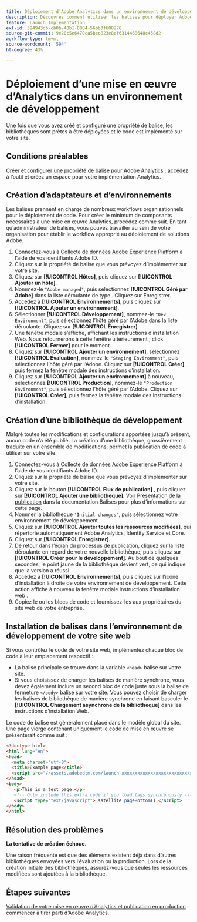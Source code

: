 ```yaml
---
title: Déploiement d’Adobe Analytics dans un environnement de développement
description: Découvrez comment utiliser les balises pour déployer Adobe Analytics dans votre environnement de développement.
feature: Launch Implementation
exl-id: 324943db-cb0b-40b1-8884-56bb3f608278
source-git-commit: 9e20c5e6470ca5bec823e8ef6314468648c458d2
workflow-type: tm+mt
source-wordcount: '594'
ht-degree: 43%

---
```


# Déploiement d’une mise en œuvre d’Analytics dans un environnement de développement

Une fois que vous avez créé et configuré une propriété de balise, les bibliothèques sont prêtes à être déployées et le code est implémenté sur votre site.

## Conditions préalables

[Créer et configurer une propriété de balise pour Adobe Analytics](create-analytics-property.md) : accédez à l’outil et créez un espace pour votre implémentation Analytics.

## Création d’adaptateurs et d’environnements

Les balises prennent en charge de nombreux workflows organisationnels pour le déploiement de code. Pour créer le minimum de composants nécessaires à une mise en œuvre Analytics, procédez comme suit. En tant qu’administrateur de balises, vous pouvez travailler au sein de votre organisation pour établir le workflow approprié au déploiement de solutions Adobe.

1. Connectez-vous à [Collecte de données Adobe Experience Platform](https://experience.adobe.com/data-collection) à l’aide de vos identifiants Adobe ID.
2. Cliquez sur la propriété de balise que vous prévoyez d’implémenter sur votre site.
3. Cliquez sur **[!UICONTROL Hôtes]**, puis cliquez sur **[!UICONTROL Ajouter un hôte]**.
4. Nommez-le `"Adobe managed"`, puis sélectionnez **[!UICONTROL Géré par Adobe]** dans la liste déroulante de type . Cliquez sur Enregistrer.
5. Accédez à **[!UICONTROL Environnements]**, puis cliquez sur **[!UICONTROL Ajouter un environnement]**.
6. Sélectionner **[!UICONTROL Développement]**, nommez-le `"Dev Environment"`, puis sélectionnez l’hôte géré par l’Adobe dans la liste déroulante. Cliquez sur **[!UICONTROL Enregistrer]**.
7. Une fenêtre modale s’affiche, affichant les instructions d’installation Web. Nous retournerons à cette fenêtre ultérieurement ; click **[!UICONTROL Fermer]** pour le moment.
8. Cliquez sur **[!UICONTROL Ajouter un environnement]**, sélectionnez **[!UICONTROL Évaluation]**, nommez-le `"Staging Environment"`, puis sélectionnez l’hôte géré par l’Adobe. Cliquez sur **[!UICONTROL Créer]**, puis fermez la fenêtre modale des instructions d’installation.
9. Cliquez sur **[!UICONTROL Ajouter un environnement]** à nouveau, sélectionnez **[!UICONTROL Production]**, nommez-le `"Production Environment"`, puis sélectionnez l’hôte géré par l’Adobe. Cliquez sur **[!UICONTROL Créer]**, puis fermez la fenêtre modale des instructions d’installation.

## Création d’une bibliothèque de développement

Malgré toutes les modifications et configurations apportées jusqu’à présent, aucun code n’a été publié. La création d’une bibliothèque, grossièrement traduite en un ensemble de modifications, permet la publication de code à utiliser sur votre site.

1. Connectez-vous à [Collecte de données Adobe Experience Platform](https://experience.adobe.com/data-collection) à l’aide de vos identifiants Adobe ID.
2. Cliquez sur la propriété de balise que vous prévoyez d’implémenter sur votre site.
3. Cliquez sur le bouton **[!UICONTROL Flux de publication]** , puis cliquez sur **[!UICONTROL Ajouter une bibliothèque]**. Voir [Présentation de la publication](https://experienceleague.adobe.com/docs/experience-platform/tags/publish/overview.html) dans la documentation Balises pour plus d’informations sur cette page.
4. Nommer la bibliothèque `'Initial changes'`, puis sélectionnez votre environnement de développement.
5. Cliquez sur **[!UICONTROL Ajouter toutes les ressources modifiées]**, qui répertorie automatiquement Adobe Analytics, Identity Service et Core.
6. Cliquez sur **[!UICONTROL Enregistrer]**.
7. De retour dans l’écran du processus de publication, cliquez sur la liste déroulante en regard de votre nouvelle bibliothèque, puis cliquez sur **[!UICONTROL Créer pour le développement]**. Au bout de quelques secondes, le point jaune de la bibliothèque devient vert, ce qui indique que la version a réussi.
8. Accédez à **[!UICONTROL Environnements]**, puis cliquez sur l’icône d’installation à droite de votre environnement de développement. Cette action affiche à nouveau la fenêtre modale Instructions d’installation web .
9. Copiez le ou les blocs de code et fournissez-les aux propriétaires du site web de votre entreprise.

## Installation de balises dans l’environnement de développement de votre site web

Si vous contrôlez le code de votre site web, implémentez chaque bloc de code à leur emplacement respectif :

* La balise principale se trouve dans la variable `<head>` balise sur votre site.
* Si vous choisissez de charger les balises de manière synchrone, vous devez également inclure un second bloc de code juste sous la balise de fermeture `</body>` balise sur votre site. Vous pouvez choisir de charger les balises de bibliothèque de manière synchrone en faisant basculer le **[!UICONTROL Chargement asynchrone de la bibliothèque]** dans les instructions d’installation Web.

Le code de balise est généralement placé dans le modèle global du site. Une page vierge contenant uniquement le code de mise en œuvre se présenterait comme suit :

```html
<!doctype html>
<html lang="en">
<head>
  <meta charset="utf-8">
  <title>Example page</title>
  <script src="//assets.adobedtm.com/launch-xxxxxxxxxxxxxxxxxxxxxxxxxxxxxxxxxx-development.min.js"></script>
</head>
<body>
   <p>This is a test page.</p>
   <!-- Only include this extra code if you load tags synchronously -->
   <script type="text/javascript">_satellite.pageBottom();</script>
</body>
</html>
```

## Résolution des problèmes

**La tentative de création échoue.**

Une raison fréquente est que des éléments existent déjà dans d’autres bibliothèques envoyées vers l’évaluation ou la production. Lors de la création initiale des bibliothèques, assurez-vous que seules les ressources modifiées sont ajoutées à la bibliothèque.

## Étapes suivantes

[Validation de votre mise en œuvre d’Analytics et publication en production](validate-publish-prod.md) : commencer à tirer parti d’Adobe Analytics.
